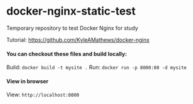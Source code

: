 # docker-nginx-static-test
Temporary repository to test Docker Nginx for study

Tutorial: https://github.com/KyleAMathews/docker-nginx


#### You can checkout these files and build locally:
Build: `docker build -t mysite .`
Run: `docker run -p 8000:80 -d mysite`

#### View in browser
View: `http://localhost:8000`
